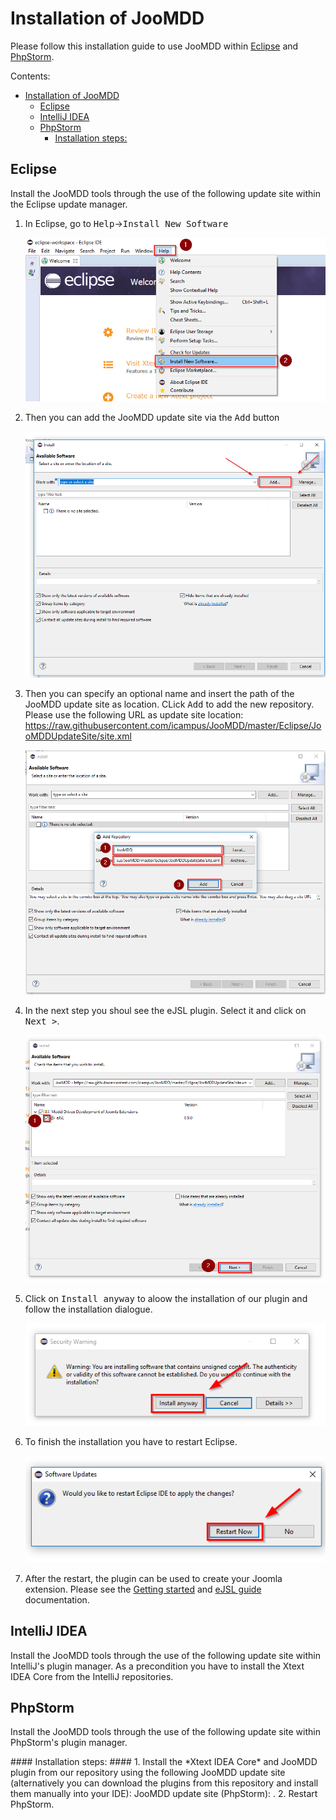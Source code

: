 # Installation of JooMDD #
Please follow this installation guide to use JooMDD within [Eclipse](#eclipse) and [PhpStorm](#PhpStorm). 

Contents:
- [Installation of JooMDD](#installation-of-joomdd)
  - [Eclipse](#eclipse)
  - [IntelliJ IDEA](#intellij-idea)
  - [PhpStorm](#phpstorm)
      - [Installation steps:](#installation-steps)

## Eclipse ##
Install the JooMDD tools through the use of the following update site within the Eclipse update manager.

1. In Eclipse, go to <kbd>Help</kbd>-><kbd>Install New Software</kbd>
   
   <img src="img/eclipse_install_joomdd_tools_menu.png" alt="Eclipse install new Software item">

2. Then you can add the JooMDD update site via the <kbd>Add</kbd> button 
   
   <img src="img/eclipse_install_menu.PNG" alt="Eclipse software install menu">

3. Then you can specify an optional name and insert the path of the JooMDD update site as location. CLick <kbd>Add</kbd> to add the new repository.
   Please use the following URL as update site location:
 <https://raw.githubusercontent.com/icampus/JooMDD/master/Eclipse/JooMDDUpdateSite/site.xml>
   
   <img src="img/eclipse_add_repository_url.PNG" alt="Eclipse add repository">

4. In the next step you shoul see the eJSL plugin. Select it and click on <kbd>Next ></kbd>.
   
   <img src="img/eclipse_install_joomdd_software.PNG" alt="Eclipse select MDD of Joomla Extension">

5. Click on <kbd>Install anyway</kbd> to aloow the installation of our plugin and follow the installation dialogue.
   
   <img src="img/eclipse_install_repository_warning.PNG" alt="Eclipse warning while installing JooMDD">

6. To finish the installation you have to restart Eclipse. 

   <img src="img/eclipse_prompt_restart_eclipse.PNG" alt="Eclipse restart after installation">

7. After the restart, the plugin can be used to create your Joomla extension. Please see the [Getting started](GettingStarted.md) and [eJSL guide](eJSLGuide.md) documentation.

## IntelliJ IDEA ##
Install the JooMDD tools through the use of the following update site within IntelliJ's plugin manager. As a precondition you have to install
the Xtext IDEA Core from the IntelliJ repositories.

<img src="img/ph" alt="" height="300" style="max-width:100%;float:right;">

## PhpStorm ##
Install the JooMDD tools through the use of the following update site within PhpStorm's plugin manager. 

<img src="img/ph" alt="" height="300" style="max-width:100%;float:right;">
#### Installation steps: ####
1. Install the *Xtext IDEA Core* and JooMDD plugin from our repository using the following JooMDD update site (alternatively you can download the plugins from this repository and install them manually into your IDE):
JooMDD update site (PhpStorm): <https://raw.githubusercontent.com/icampus/JooMDD/master/PhpStorm/ideaRepository/updatePlugins.xml>.
2. Restart PhpStorm.